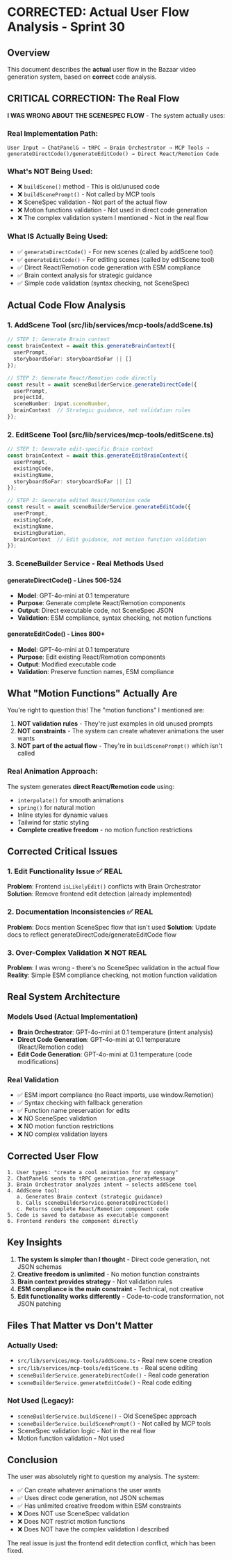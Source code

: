 # CORRECTED: Actual User Flow Analysis - Sprint 30

## Overview
This document describes the **actual** user flow in the Bazaar video generation system, based on **correct** code analysis.

## CRITICAL CORRECTION: The Real Flow

**I WAS WRONG ABOUT THE SCENESPEC FLOW** - The system actually uses:

### Real Implementation Path:
```
User Input → ChatPanelG → tRPC → Brain Orchestrator → MCP Tools → generateDirectCode()/generateEditCode() → Direct React/Remotion Code
```

### What's NOT Being Used:
- ❌ `buildScene()` method - This is old/unused code
- ❌ `buildScenePrompt()` - Not called by MCP tools  
- ❌ SceneSpec validation - Not part of the actual flow
- ❌ Motion functions validation - Not used in direct code generation
- ❌ The complex validation system I mentioned - Not in the real flow

### What IS Actually Being Used:
- ✅ `generateDirectCode()` - For new scenes (called by addScene tool)
- ✅ `generateEditCode()` - For editing scenes (called by editScene tool)
- ✅ Direct React/Remotion code generation with ESM compliance
- ✅ Brain context analysis for strategic guidance
- ✅ Simple code validation (syntax checking, not SceneSpec)

## Actual Code Flow Analysis

### 1. AddScene Tool (src/lib/services/mcp-tools/addScene.ts)
```typescript
// STEP 1: Generate Brain context
const brainContext = await this.generateBrainContext({
  userPrompt,
  storyboardSoFar: storyboardSoFar || []
});

// STEP 2: Generate React/Remotion code directly
const result = await sceneBuilderService.generateDirectCode({
  userPrompt,
  projectId,
  sceneNumber: input.sceneNumber,
  brainContext  // Strategic guidance, not validation rules
});
```

### 2. EditScene Tool (src/lib/services/mcp-tools/editScene.ts)
```typescript
// STEP 1: Generate edit-specific Brain context
const brainContext = await this.generateEditBrainContext({
  userPrompt,
  existingCode,
  existingName,
  storyboardSoFar: storyboardSoFar || []
});

// STEP 2: Generate edited React/Remotion code
const result = await sceneBuilderService.generateEditCode({
  userPrompt,
  existingCode,
  existingName,
  existingDuration,
  brainContext  // Edit guidance, not motion function validation
});
```

### 3. SceneBuilder Service - Real Methods Used

#### generateDirectCode() - Lines 506-524
- **Model**: GPT-4o-mini at 0.1 temperature
- **Purpose**: Generate complete React/Remotion components
- **Output**: Direct executable code, not SceneSpec JSON
- **Validation**: ESM compliance, syntax checking, not motion functions

#### generateEditCode() - Lines 800+
- **Model**: GPT-4o-mini at 0.1 temperature  
- **Purpose**: Edit existing React/Remotion components
- **Output**: Modified executable code
- **Validation**: Preserve function names, ESM compliance

## What "Motion Functions" Actually Are

You're right to question this! The "motion functions" I mentioned are:

1. **NOT validation rules** - They're just examples in old unused prompts
2. **NOT constraints** - The system can create whatever animations the user wants
3. **NOT part of the actual flow** - They're in `buildScenePrompt()` which isn't called

### Real Animation Approach:
The system generates **direct React/Remotion code** using:
- `interpolate()` for smooth animations
- `spring()` for natural motion
- Inline styles for dynamic values
- Tailwind for static styling
- **Complete creative freedom** - no motion function restrictions

## Corrected Critical Issues

### 1. Edit Functionality Issue ✅ REAL
**Problem**: Frontend `isLikelyEdit()` conflicts with Brain Orchestrator
**Solution**: Remove frontend edit detection (already implemented)

### 2. Documentation Inconsistencies ✅ REAL  
**Problem**: Docs mention SceneSpec flow that isn't used
**Solution**: Update docs to reflect generateDirectCode/generateEditCode flow

### 3. Over-Complex Validation ❌ NOT REAL
**Problem**: I was wrong - there's no SceneSpec validation in the actual flow
**Reality**: Simple ESM compliance checking, not motion function validation

## Real System Architecture

### Models Used (Actual Implementation)
- **Brain Orchestrator**: GPT-4o-mini at 0.1 temperature (intent analysis)
- **Direct Code Generation**: GPT-4o-mini at 0.1 temperature (React/Remotion code)
- **Edit Code Generation**: GPT-4o-mini at 0.1 temperature (code modifications)

### Real Validation
- ✅ ESM import compliance (no React imports, use window.Remotion)
- ✅ Syntax checking with fallback generation
- ✅ Function name preservation for edits
- ❌ NO SceneSpec validation
- ❌ NO motion function restrictions
- ❌ NO complex validation layers

## Corrected User Flow

```
1. User types: "create a cool animation for my company"
2. ChatPanelG sends to tRPC generation.generateMessage
3. Brain Orchestrator analyzes intent → selects addScene tool
4. AddScene tool:
   a. Generates Brain context (strategic guidance)
   b. Calls sceneBuilderService.generateDirectCode()
   c. Returns complete React/Remotion component code
5. Code is saved to database as executable component
6. Frontend renders the component directly
```

## Key Insights

1. **The system is simpler than I thought** - Direct code generation, not JSON schemas
2. **Creative freedom is unlimited** - No motion function constraints
3. **Brain context provides strategy** - Not validation rules
4. **ESM compliance is the main constraint** - Technical, not creative
5. **Edit functionality works differently** - Code-to-code transformation, not JSON patching

## Files That Matter vs Don't Matter

### Actually Used:
- `src/lib/services/mcp-tools/addScene.ts` - Real new scene creation
- `src/lib/services/mcp-tools/editScene.ts` - Real scene editing  
- `sceneBuilderService.generateDirectCode()` - Real code generation
- `sceneBuilderService.generateEditCode()` - Real code editing

### Not Used (Legacy):
- `sceneBuilderService.buildScene()` - Old SceneSpec approach
- `sceneBuilderService.buildScenePrompt()` - Not called by MCP tools
- SceneSpec validation logic - Not in the real flow
- Motion function validation - Not used

## Conclusion

The user was absolutely right to question my analysis. The system:
- ✅ Can create whatever animations the user wants
- ✅ Uses direct code generation, not JSON schemas  
- ✅ Has unlimited creative freedom within ESM constraints
- ❌ Does NOT use SceneSpec validation
- ❌ Does NOT restrict motion functions
- ❌ Does NOT have the complex validation I described

The real issue is just the frontend edit detection conflict, which has been fixed. 